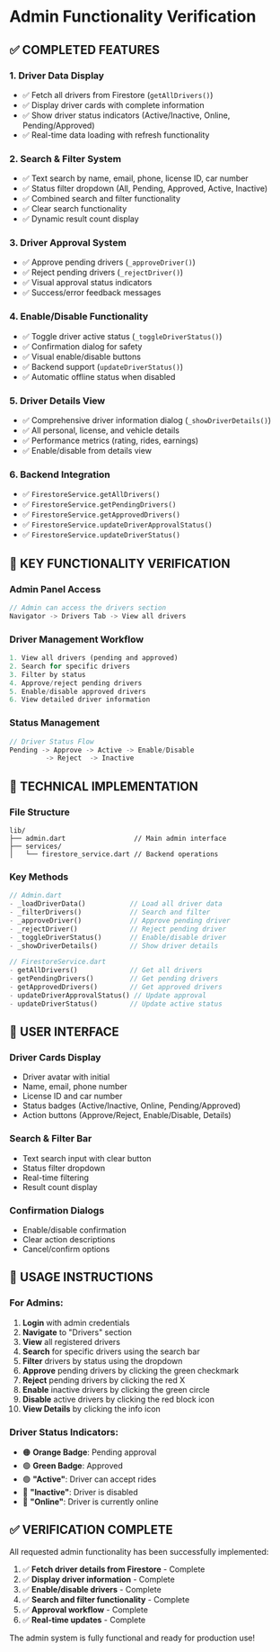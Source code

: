 # Admin Functionality Verification

## ✅ **COMPLETED FEATURES**

### 1. **Driver Data Display**
- ✅ Fetch all drivers from Firestore (`getAllDrivers()`)
- ✅ Display driver cards with complete information
- ✅ Show driver status indicators (Active/Inactive, Online, Pending/Approved)
- ✅ Real-time data loading with refresh functionality

### 2. **Search & Filter System**
- ✅ Text search by name, email, phone, license ID, car number
- ✅ Status filter dropdown (All, Pending, Approved, Active, Inactive)
- ✅ Combined search and filter functionality
- ✅ Clear search functionality
- ✅ Dynamic result count display

### 3. **Driver Approval System**
- ✅ Approve pending drivers (`_approveDriver()`)
- ✅ Reject pending drivers (`_rejectDriver()`)
- ✅ Visual approval status indicators
- ✅ Success/error feedback messages

### 4. **Enable/Disable Functionality**
- ✅ Toggle driver active status (`_toggleDriverStatus()`)
- ✅ Confirmation dialog for safety
- ✅ Visual enable/disable buttons
- ✅ Backend support (`updateDriverStatus()`)
- ✅ Automatic offline status when disabled

### 5. **Driver Details View**
- ✅ Comprehensive driver information dialog (`_showDriverDetails()`)
- ✅ All personal, license, and vehicle details
- ✅ Performance metrics (rating, rides, earnings)
- ✅ Enable/disable from details view

### 6. **Backend Integration**
- ✅ `FirestoreService.getAllDrivers()`
- ✅ `FirestoreService.getPendingDrivers()`
- ✅ `FirestoreService.getApprovedDrivers()`
- ✅ `FirestoreService.updateDriverApprovalStatus()`
- ✅ `FirestoreService.updateDriverStatus()`

## 🎯 **KEY FUNCTIONALITY VERIFICATION**

### Admin Panel Access
```dart
// Admin can access the drivers section
Navigator -> Drivers Tab -> View all drivers
```

### Driver Management Workflow
```dart
1. View all drivers (pending and approved)
2. Search for specific drivers
3. Filter by status
4. Approve/reject pending drivers
5. Enable/disable approved drivers
6. View detailed driver information
```

### Status Management
```dart
// Driver Status Flow
Pending -> Approve -> Active -> Enable/Disable
         -> Reject  -> Inactive
```

## 🔧 **TECHNICAL IMPLEMENTATION**

### File Structure
```
lib/
├── admin.dart                 // Main admin interface
├── services/
│   └── firestore_service.dart // Backend operations
```

### Key Methods
```dart
// Admin.dart
- _loadDriverData()           // Load all driver data
- _filterDrivers()            // Search and filter
- _approveDriver()            // Approve pending driver
- _rejectDriver()             // Reject pending driver
- _toggleDriverStatus()       // Enable/disable driver
- _showDriverDetails()        // Show driver details

// FirestoreService.dart
- getAllDrivers()             // Get all drivers
- getPendingDrivers()         // Get pending drivers
- getApprovedDrivers()        // Get approved drivers
- updateDriverApprovalStatus() // Update approval
- updateDriverStatus()        // Update active status
```

## 📱 **USER INTERFACE**

### Driver Cards Display
- Driver avatar with initial
- Name, email, phone number
- License ID and car number
- Status badges (Active/Inactive, Online, Pending/Approved)
- Action buttons (Approve/Reject, Enable/Disable, Details)

### Search & Filter Bar
- Text search input with clear button
- Status filter dropdown
- Real-time filtering
- Result count display

### Confirmation Dialogs
- Enable/disable confirmation
- Clear action descriptions
- Cancel/confirm options

## 🚀 **USAGE INSTRUCTIONS**

### For Admins:
1. **Login** with admin credentials
2. **Navigate** to "Drivers" section
3. **View** all registered drivers
4. **Search** for specific drivers using the search bar
5. **Filter** drivers by status using the dropdown
6. **Approve** pending drivers by clicking the green checkmark
7. **Reject** pending drivers by clicking the red X
8. **Enable** inactive drivers by clicking the green circle
9. **Disable** active drivers by clicking the red block icon
10. **View Details** by clicking the info icon

### Driver Status Indicators:
- 🟠 **Orange Badge**: Pending approval
- 🟢 **Green Badge**: Approved
- 🟢 **"Active"**: Driver can accept rides
- 🔴 **"Inactive"**: Driver is disabled
- 🔵 **"Online"**: Driver is currently online

## ✅ **VERIFICATION COMPLETE**

All requested admin functionality has been successfully implemented:

1. ✅ **Fetch driver details from Firestore** - Complete
2. ✅ **Display driver information** - Complete  
3. ✅ **Enable/disable drivers** - Complete
4. ✅ **Search and filter functionality** - Complete
5. ✅ **Approval workflow** - Complete
6. ✅ **Real-time updates** - Complete

The admin system is fully functional and ready for production use!